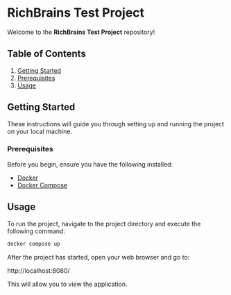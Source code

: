 # RichBrains Test Project

Welcome to the **RichBrains Test Project** repository!

## Table of Contents

1. [Getting Started](#getting-started)
2. [Prerequisites](#prerequisites)
3. [Usage](#usage)

## Getting Started

These instructions will guide you through setting up and running the project on your local machine.

### Prerequisites

Before you begin, ensure you have the following installed:

- [Docker](https://www.docker.com/)
- [Docker Compose](https://docs.docker.com/compose/)

## Usage

To run the project, navigate to the project directory and execute the following command:

```bash
docker compose up
```

After the project has started, open your web browser and go to:

http://localhost:8080/

This will allow you to view the application.